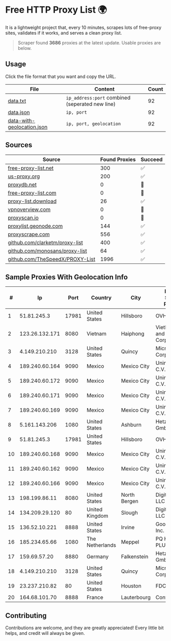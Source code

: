 
# Free HTTP Proxy List 🌍

It is a lightweight project that, every 10 minutes, scrapes lots of free-proxy sites, validates if it works, and serves a clean proxy list.


> Scraper found **3686** proxies at the latest update. Usable proxies are below.

## Usage

Click the file format that you want and copy the URL.


|File|Content|Count|
|----|-------|-----|
|[data.txt](https://raw.githubusercontent.com/themiralay/Proxy-List-World/master/data.txt)|`ip_address:port` combined (seperated new line)|92|
|[data.json](https://raw.githubusercontent.com/themiralay/Proxy-List-World/master/data.json)|`ip, port`|92|
|[data-with-geolocation.json](https://raw.githubusercontent.com/themiralay/Proxy-List-World/master/data-with-geolocation.json)|`ip, port, geolocation`|92|

## Sources

|Source|Found Proxies|Succeed|
|------|-------------|-------|
|[free-proxy-list.net](https://free-proxy-list.net)|300|✅|
|[us-proxy.org](https://www.us-proxy.org)|200|✅|
|[proxydb.net](http://proxydb.net)|0|🚫|
|[free-proxy-list.com](https://free-proxy-list.com/?page=&port=&type%5B%5D=http&type%5B%5D=https&up_time=0&search=Search)|0|🚫|
|[proxy-list.download](https://www.proxy-list.download/HTTP)|26|✅|
|[vpnoverview.com](https://vpnoverview.com/privacy/anonymous-browsing/free-proxy-servers)|0|🚫|
|[proxyscan.io](https://www.proxyscan.io)|0|🚫|
|[proxylist.geonode.com](https://proxylist.geonode.com/api/proxy-list?limit=300&page=1&sort_by=lastChecked&sort_type=desc&protocols=http,https)|144|✅|
|[proxyscrape.com](https://api.proxyscrape.com/v2/?request=displayproxies&protocol=http&timeout=10000&country=all&ssl=all&anonymity=all)|556|✅|
|[github.com/clarketm/proxy-list](https://raw.githubusercontent.com/clarketm/proxy-list/master/proxy-list-raw.txt)|400|✅|
|[github.com/monosans/proxy-list](https://raw.githubusercontent.com/monosans/proxy-list/main/proxies/http.txt)|64|✅|
|[github.com/TheSpeedX/PROXY-List](https://raw.githubusercontent.com/TheSpeedX/PROXY-List/master/http.txt)|1996|✅|


## Sample Proxies With Geolocation Info

|#|Ip|Port|Country|City|Internet Service Provider|
|-|--|----|-------|----|-------------------------|
|1|51.81.245.3|17981|United States|Hillsboro|OVH SAS|
|2|123.26.132.171|8080|Vietnam|Haiphong|VietNam Post and Telecom Corporation|
|3|4.149.210.210|3128|United States|Quincy|Microsoft Corporation|
|4|189.240.60.164|9090|Mexico|Mexico City|Uninet S.A. de C.V.|
|5|189.240.60.172|9090|Mexico|Mexico City|Uninet S.A. de C.V.|
|6|189.240.60.171|9090|Mexico|Mexico City|Uninet S.A. de C.V.|
|7|189.240.60.169|9090|Mexico|Mexico City|Uninet S.A. de C.V.|
|8|5.161.143.206|1080|United States|Ashburn|Hetzner Online GmbH|
|9|51.81.245.3|17981|United States|Hillsboro|OVH SAS|
|10|189.240.60.168|9090|Mexico|Mexico City|Uninet S.A. de C.V.|
|11|189.240.60.162|9090|Mexico|Mexico City|Uninet S.A. de C.V.|
|12|189.240.60.166|9090|Mexico|Mexico City|Uninet S.A. de C.V.|
|13|198.199.86.11|8080|United States|North Bergen|DigitalOcean, LLC|
|14|134.209.29.120|80|United Kingdom|Slough|DigitalOcean, LLC|
|15|136.52.10.221|8888|United States|Irvine|Google Fiber Inc.|
|16|185.234.65.66|1080|The Netherlands|Meppel|PQ HOSTING PLUS S.R.L.|
|17|159.69.57.20|8880|Germany|Falkenstein|Hetzner Online GmbH|
|18|4.149.210.210|3128|United States|Quincy|Microsoft Corporation|
|19|23.237.210.82|80|United States|Houston|FDCservers.net|
|20|164.68.101.70|8888|France|Lauterbourg|Contabo GmbH|



## Contributing

Contributions are welcome, and they are greatly appreciated! Every
little bit helps, and credit will always be given.

